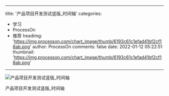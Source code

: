 
---
title: '产品项目开发测试竖版_时间轴'
categories: 
 - 学习
 - ProcessOn
 - 推荐
headimg: 'https://img.processon.com/chart_image/thumb/6193c61c1efad41bf2cf18ab.png'
author: ProcessOn
comments: false
date: 2022-01-12 05:22:51
thumbnail: 'https://img.processon.com/chart_image/thumb/6193c61c1efad41bf2cf18ab.png'
---

<div>   
<img class="thumb" alt="产品项目开发测试竖版_时间轴" src="https://img.processon.com/chart_image/thumb/6193c61c1efad41bf2cf18ab.png" referrerpolicy="no-referrer">
<p>产品项目开发测试竖版_时间轴</p>  
</div>
            
